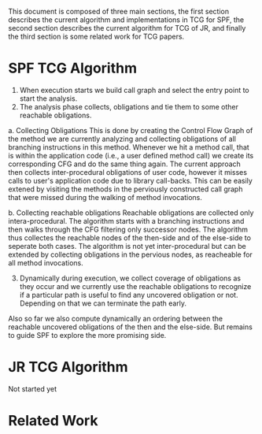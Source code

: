 This document is composed of three main sections, the first section describes the current algorithm and implementations in TCG for SPF, the second section describes the current algorithm for TCG of JR, and finally the third section is some related work for TCG papers.

# SPF TCG Algorithm
1. When execution starts we build call graph and select the entry point to start the analysis.
2. The analysis phase collects, obligations and tie them to some other reachable obligations.

  a. Collecting Obligations
    This is done by creating the Control Flow Graph of the method we are currently analyzing and collecting obligations of all branching instructions in this method. Whenever we hit a method call, that is within the application code (i.e., a user defined method call) we create its corresponding CFG and do the same thing again.
    The current approach then collects inter-procedural obligations of user code, however it misses calls to user's application code due to library call-backs. This can be easily extened by visiting the methods in the perviously constructed call graph that were missed during the walking of method invocations.

  b. Collecting reachable obligations
    Reachable obligations are collected only intera-procedural. The algorithm starts with a branching instructions and then walks through the CFG filtering only successor nodes.
    The algorithm thus collectes the reachable nodes of the then-side and of the else-side to seperate both cases.
    The algorithm is not yet inter-procedural but can be extended by collecting obligations in the pervious nodes, as reacheable for all method invocations.
    
3. Dynamically during execution, we collect coverage of obligations as they occur and we currently use the reachable obligations to recognize if a particular path is useful to find any uncovered obligation or not. Depending on that we can terminate the path early.

Also so far we also compute dynamically an ordering between the reachable uncovered obligations of the then and the else-side. But remains to guide SPF to explore the more promising side.


# JR TCG Algorithm
Not started yet


# Related Work
